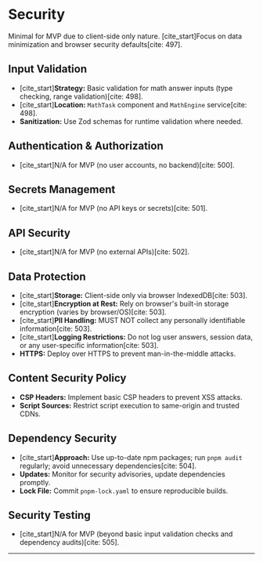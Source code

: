 # Security

Minimal for MVP due to client-side only nature. [cite\_start]Focus on data minimization and browser security defaults[cite: 497].

## Input Validation

  * [cite\_start]**Strategy:** Basic validation for math answer inputs (type checking, range validation)[cite: 498].
  * [cite\_start]**Location:** `MathTask` component and `MathEngine` service[cite: 498].
  * **Sanitization:** Use Zod schemas for runtime validation where needed.

## Authentication & Authorization

  * [cite\_start]N/A for MVP (no user accounts, no backend)[cite: 500].

## Secrets Management

  * [cite\_start]N/A for MVP (no API keys or secrets)[cite: 501].

## API Security

  * [cite\_start]N/A for MVP (no external APIs)[cite: 502].

## Data Protection

  * [cite\_start]**Storage:** Client-side only via browser IndexedDB[cite: 503].
  * [cite\_start]**Encryption at Rest:** Rely on browser's built-in storage encryption (varies by browser/OS)[cite: 503].
  * [cite\_start]**PII Handling:** MUST NOT collect any personally identifiable information[cite: 503].
  * [cite\_start]**Logging Restrictions:** Do not log user answers, session data, or any user-specific information[cite: 503].
  * **HTTPS:** Deploy over HTTPS to prevent man-in-the-middle attacks.

## Content Security Policy

  * **CSP Headers:** Implement basic CSP headers to prevent XSS attacks.
  * **Script Sources:** Restrict script execution to same-origin and trusted CDNs.

## Dependency Security

  * [cite\_start]**Approach:** Use up-to-date npm packages; run `pnpm audit` regularly; avoid unnecessary dependencies[cite: 504].
  * **Updates:** Monitor for security advisories, update dependencies promptly.
  * **Lock File:** Commit `pnpm-lock.yaml` to ensure reproducible builds.

## Security Testing

  * [cite\_start]N/A for MVP (beyond basic input validation checks and dependency audits)[cite: 505].

-----
